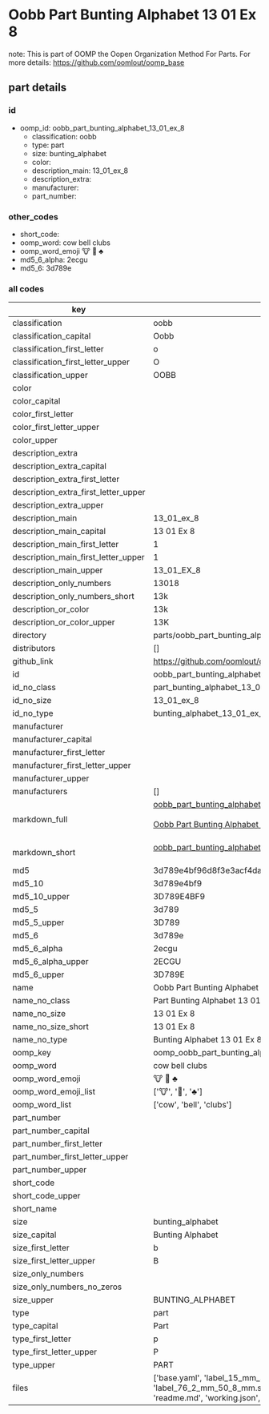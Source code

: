 # Oobb Part Bunting Alphabet 13 01 Ex 8  

note: This is part of OOMP the Oopen Organization Method For Parts. For more details: https://github.com/oomlout/oomp_base

##  part details





### id
* oomp_id: oobb_part_bunting_alphabet_13_01_ex_8
  * classification: oobb
  * type: part
  * size: bunting_alphabet
  * color: 
  * description_main: 13_01_ex_8
  * description_extra: 
  * manufacturer: 
  * part_number: 

### other_codes
* short_code: 
* oomp_word: cow bell clubs
* oomp_word_emoji :cow: :bell: :clubs:
* md5_6_alpha: 2ecgu
* md5_6: 3d789e

### all codes 
| key | value |  
| --- | --- |  
| classification | oobb |  
| classification_capital | Oobb |  
| classification_first_letter | o |  
| classification_first_letter_upper | O |  
| classification_upper | OOBB |  
| color |  |  
| color_capital |  |  
| color_first_letter |  |  
| color_first_letter_upper |  |  
| color_upper |  |  
| description_extra |  |  
| description_extra_capital |  |  
| description_extra_first_letter |  |  
| description_extra_first_letter_upper |  |  
| description_extra_upper |  |  
| description_main | 13_01_ex_8 |  
| description_main_capital | 13 01 Ex 8 |  
| description_main_first_letter | 1 |  
| description_main_first_letter_upper | 1 |  
| description_main_upper | 13_01_EX_8 |  
| description_only_numbers | 13018 |  
| description_only_numbers_short | 13k |  
| description_or_color | 13k |  
| description_or_color_upper | 13K |  
| directory | parts/oobb_part_bunting_alphabet_13_01_ex_8 |  
| distributors | [] |  
| github_link | https://github.com/oomlout/oomlout_oomp_part_src/tree/main/parts/oobb_part_bunting_alphabet_13_01_ex_8/working |  
| id | oobb_part_bunting_alphabet_13_01_ex_8 |  
| id_no_class | part_bunting_alphabet_13_01_ex_8 |  
| id_no_size | 13_01_ex_8 |  
| id_no_type | bunting_alphabet_13_01_ex_8 |  
| manufacturer |  |  
| manufacturer_capital |  |  
| manufacturer_first_letter |  |  
| manufacturer_first_letter_upper |  |  
| manufacturer_upper |  |  
| manufacturers | [] |  
| markdown_full | [oobb_part_bunting_alphabet_13_01_ex_8](https://github.com/oomlout/oomlout_oomp_part_src/tree/main/parts/oobb_part_bunting_alphabet_13_01_ex_8/working)<br>[](https://github.com/oomlout/oomlout_oomp_part_src/tree/main/parts/oobb_part_bunting_alphabet_13_01_ex_8/working)<br>[Oobb Part Bunting Alphabet 13 01 Ex 8](https://github.com/oomlout/oomlout_oomp_part_src/tree/main/parts/oobb_part_bunting_alphabet_13_01_ex_8/working)<br><br> |  
| markdown_short | [oobb_part_bunting_alphabet_13_01_ex_8](https://github.com/oomlout/oomlout_oomp_part_src/tree/main/parts/oobb_part_bunting_alphabet_13_01_ex_8/working)<br><br> |  
| md5 | 3d789e4bf96d8f3e3acf4da9ecd1ca3d |  
| md5_10 | 3d789e4bf9 |  
| md5_10_upper | 3D789E4BF9 |  
| md5_5 | 3d789 |  
| md5_5_upper | 3D789 |  
| md5_6 | 3d789e |  
| md5_6_alpha | 2ecgu |  
| md5_6_alpha_upper | 2ECGU |  
| md5_6_upper | 3D789E |  
| name | Oobb Part Bunting Alphabet 13 01 Ex 8 |  
| name_no_class | Part Bunting Alphabet 13 01 Ex 8 |  
| name_no_size | 13 01 Ex 8 |  
| name_no_size_short | 13 01 Ex 8 |  
| name_no_type | Bunting Alphabet 13 01 Ex 8 |  
| oomp_key | oomp_oobb_part_bunting_alphabet_13_01_ex_8 |  
| oomp_word | cow bell clubs |  
| oomp_word_emoji | :cow: :bell: :clubs: |  
| oomp_word_emoji_list | [':cow:', ':bell:', ':clubs:'] |  
| oomp_word_list | ['cow', 'bell', 'clubs'] |  
| part_number |  |  
| part_number_capital |  |  
| part_number_first_letter |  |  
| part_number_first_letter_upper |  |  
| part_number_upper |  |  
| short_code |  |  
| short_code_upper |  |  
| short_name |  |  
| size | bunting_alphabet |  
| size_capital | Bunting Alphabet |  
| size_first_letter | b |  
| size_first_letter_upper | B |  
| size_only_numbers |  |  
| size_only_numbers_no_zeros |  |  
| size_upper | BUNTING_ALPHABET |  
| type | part |  
| type_capital | Part |  
| type_first_letter | p |  
| type_first_letter_upper | P |  
| type_upper | PART |  
| files | ['base.yaml', 'label_15_mm_30_mm.pdf', 'label_15_mm_30_mm.svg', 'label_76_2_mm_50_8_mm.pdf', 'label_76_2_mm_50_8_mm.svg', 'label_oomlout_76_2_mm_50_8_mm.pdf', 'label_oomlout_76_2_mm_50_8_mm.svg', 'readme.md', 'working.json', 'working.yaml'] |  
